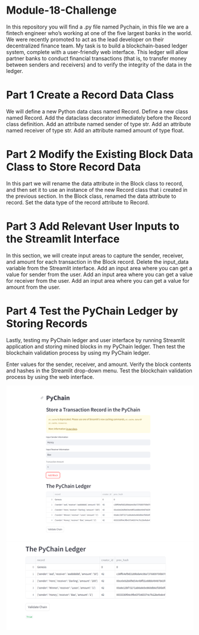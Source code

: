 # Module-18-Challenge
In this repository you will find a .py file named Pychain, in this file we are a fintech engineer who’s working at one of the five largest banks in the world. We were recently promoted to act as the lead developer on their decentralized finance team. My task is to build a blockchain-based ledger system, complete with a user-friendly web interface. This ledger will allow partner banks to conduct financial transactions (that is, to transfer money between senders and receivers) and to verify the integrity of the data in the ledger.
# Part 1 Create a Record Data Class
We will define a new Python data class named Record. 
Define a new class named Record.
Add the dataclass decorator immediately before the Record class definition.
Add an attribute named sender of type str.
Add an attribute named receiver of type str.
Add an attribute named amount of type float.

# Part 2 Modify the Existing Block Data Class to Store Record Data
In this part we will rename the data attribute in the Block class to record, and then set it to use an instance of the new Record class that i created in the previous section. 
In the Block class, renamed the data attribute to record.
Set the data type of the record attribute to Record.

# Part 3 Add Relevant User Inputs to the Streamlit Interface
In this section, we will create input areas to capture the sender, receiver, and amount for each transaction in the Block record. 
Delete the input_data variable from the Streamlit interface.
Add an input area where you can get a value for sender from the user.
Add an input area where you can get a value for receiver from the user.
Add an input area where you can get a value for amount from the user.

# Part 4  Test the PyChain Ledger by Storing Records

Lastly, testing my PyChain ledger and user interface by running Streamlit application and storing mined blocks in my PyChain ledger. Then test the blockchain validation process by using my PyChain ledger.

Enter values for the sender, receiver, and amount. 
Verify the block contents and hashes in the Streamlit drop-down menu. 
Test the blockchain validation process by using the web interface. 


![Alt text](Images/ph1.PNG)
![Alt text](Images/ph2.PNG)

